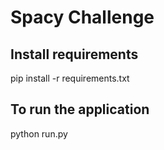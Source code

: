 # Spacy Challenge

## Install requirements
pip install -r requirements.txt

## To run the application
python run.py
